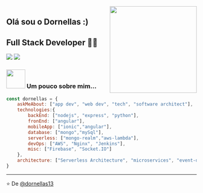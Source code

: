 <img align='right' src="https://media.giphy.com/media/M9gbBd9nbDrOTu1Mqx/giphy.gif" width="230">

## Olá sou o Dornellas :)
## Full Stack Developer 👨‍💻

[![](https://img.shields.io/badge/LinkedIn-ashrafkm-blue)](https://www.linkedin.com/in/mvdornellas/)
[![](https://img.shields.io/badge/Gmail-ashrafkm010%40gmail.com-red)](mailto:dornellas13@gmail.com)


### <img src="https://media.giphy.com/media/VgCDAzcKvsR6OM0uWg/giphy.gif" width="50"> Um pouco sobre mim...  

```javascript
const dornellas = {
    askMeAbout: ["app dev", "web dev", "tech", "software architect"],
    technologies:{
        backEnd: ["nodejs", "express", "python"],
        fronEnd: ["angular"],
        mobileApp: ["ionic","angular"],
        database: ["mongo","mySql"],
        serverless: ["mongo-realm","aws-lambda"],
        devOps: ["AWS", "Nginx", "Jenkins"],
        misc: ["Firebase", "Socket.IO"]
    },
    architecture: ["Serverless Architecture", "microservices", "event-driven", "Single page applications"],
}
```

---
⭐️ De [@dornellas13](https://github.com/dornellas13)
